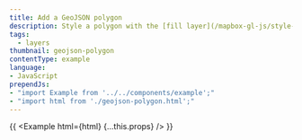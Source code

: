 ```yaml
---
title: Add a GeoJSON polygon
description: Style a polygon with the [fill layer](/mapbox-gl-js/style-spec#layers-fill) type.
tags:
  - layers
thumbnail: geojson-polygon
contentType: example
language:
- JavaScript
prependJs:
- "import Example from '../../components/example';"
- "import html from './geojson-polygon.html';"
---
```


{{ <Example html={html} {...this.props} /> }}
